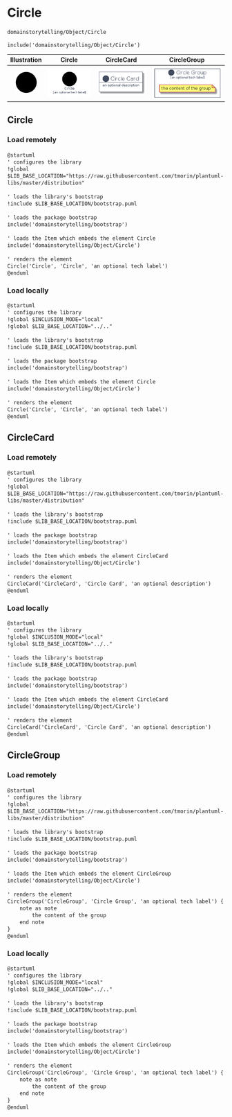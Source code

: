 # Circle


```text
domainstorytelling/Object/Circle
```

```text
include('domainstorytelling/Object/Circle')
```



| Illustration | Circle | CircleCard | CircleGroup |
| :---: | :---: | :---: | :---: |
| ![illustration for Illustration](../../domainstorytelling/Object/Circle.png) | ![illustration for Circle](../../domainstorytelling/Object/Circle.Local.png) | ![illustration for CircleCard](../../domainstorytelling/Object/CircleCard.Local.png) | ![illustration for CircleGroup](../../domainstorytelling/Object/CircleGroup.Local.png) |




## Circle

### Load remotely
```plantuml
@startuml
' configures the library
!global $LIB_BASE_LOCATION="https://raw.githubusercontent.com/tmorin/plantuml-libs/master/distribution"

' loads the library's bootstrap
!include $LIB_BASE_LOCATION/bootstrap.puml

' loads the package bootstrap
include('domainstorytelling/bootstrap')

' loads the Item which embeds the element Circle
include('domainstorytelling/Object/Circle')

' renders the element
Circle('Circle', 'Circle', 'an optional tech label')
@enduml
```

### Load locally
```plantuml
@startuml
' configures the library
!global $INCLUSION_MODE="local"
!global $LIB_BASE_LOCATION="../.."

' loads the library's bootstrap
!include $LIB_BASE_LOCATION/bootstrap.puml

' loads the package bootstrap
include('domainstorytelling/bootstrap')

' loads the Item which embeds the element Circle
include('domainstorytelling/Object/Circle')

' renders the element
Circle('Circle', 'Circle', 'an optional tech label')
@enduml
```

## CircleCard

### Load remotely
```plantuml
@startuml
' configures the library
!global $LIB_BASE_LOCATION="https://raw.githubusercontent.com/tmorin/plantuml-libs/master/distribution"

' loads the library's bootstrap
!include $LIB_BASE_LOCATION/bootstrap.puml

' loads the package bootstrap
include('domainstorytelling/bootstrap')

' loads the Item which embeds the element CircleCard
include('domainstorytelling/Object/Circle')

' renders the element
CircleCard('CircleCard', 'Circle Card', 'an optional description')
@enduml
```

### Load locally
```plantuml
@startuml
' configures the library
!global $INCLUSION_MODE="local"
!global $LIB_BASE_LOCATION="../.."

' loads the library's bootstrap
!include $LIB_BASE_LOCATION/bootstrap.puml

' loads the package bootstrap
include('domainstorytelling/bootstrap')

' loads the Item which embeds the element CircleCard
include('domainstorytelling/Object/Circle')

' renders the element
CircleCard('CircleCard', 'Circle Card', 'an optional description')
@enduml
```

## CircleGroup

### Load remotely
```plantuml
@startuml
' configures the library
!global $LIB_BASE_LOCATION="https://raw.githubusercontent.com/tmorin/plantuml-libs/master/distribution"

' loads the library's bootstrap
!include $LIB_BASE_LOCATION/bootstrap.puml

' loads the package bootstrap
include('domainstorytelling/bootstrap')

' loads the Item which embeds the element CircleGroup
include('domainstorytelling/Object/Circle')

' renders the element
CircleGroup('CircleGroup', 'Circle Group', 'an optional tech label') {
    note as note
        the content of the group
    end note
}
@enduml
```

### Load locally
```plantuml
@startuml
' configures the library
!global $INCLUSION_MODE="local"
!global $LIB_BASE_LOCATION="../.."

' loads the library's bootstrap
!include $LIB_BASE_LOCATION/bootstrap.puml

' loads the package bootstrap
include('domainstorytelling/bootstrap')

' loads the Item which embeds the element CircleGroup
include('domainstorytelling/Object/Circle')

' renders the element
CircleGroup('CircleGroup', 'Circle Group', 'an optional tech label') {
    note as note
        the content of the group
    end note
}
@enduml
```

